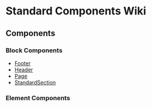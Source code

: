 # Standard Components Wiki

## Components

### Block Components

-   [Footer](https://github.com/good-for-you-web-services/standard-components/wiki/Root-Components#footer)
-   [Header](https://github.com/good-for-you-web-services/standard-components/wiki/Root-Components#header)
-   [Page](https://github.com/good-for-you-web-services/standard-components/wiki/Root-Components#page)
-   [StandardSection](https://github.com/good-for-you-web-services/standard-components/wiki/Root-Components#standardsection)

### Element Components
